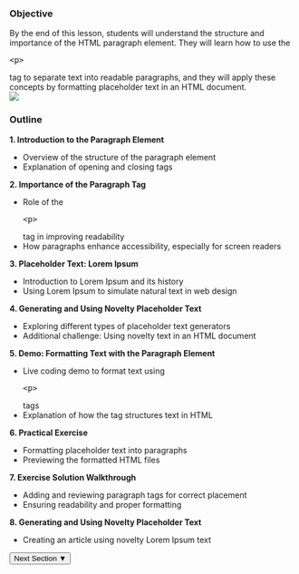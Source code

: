 <section class="overview-yellow">
    <!-- Comment out sections you don't want -->
    <!--<div class="banner-image"><img class="banner-img" src="https://sc-course-materials.s3.us-west-2.amazonaws.com/frontend-course/assets/html/banner-html5.png"></div>-->
    <!-- end banner image -->
    <div class="main-wrapper">
        <!-- Comment out sections you don't want -->
        <!--<div class="lead-content"><img class="leading-image" src="https://sc-course-materials.s3.us-west-2.amazonaws.com/frontend-course/assets/html/html5-logo-trans.png"></div>-->
        <!-- end leading content -->
        <div class="content-lesson"><!-- main section for main content -->
<h3>Objective</h3>
            By the end of this lesson, students will understand the structure and importance of the HTML paragraph element. They will learn how to use the <pre class="tag-highlight">&lt;p&gt;</pre> tag to separate text into readable paragraphs, and they will apply these concepts by formatting placeholder text in an HTML document.
            <!--<p>
            <div class="video-player" id="video-player">
                <video id="lesson-video" controls>
                  <source src="https://sc-course-materials.s3.us-west-2.amazonaws.com/frontend-course/assets/images-global/tyler-service-singing-natl-anthem.mp4" type="video/mp4" />
                  Your browser does not support the video tag.
                </video>
            </div>
            </p>-->
        </div>
        <!-- Comment out sections you don't want -->
        <!--<div class="trail-content"><img class="trailing-image" src="https://sc-course-materials.s3.us-west-2.amazonaws.com/frontend-course/assets/html/html5-logo-trans.png"></div>-->
        <!-- end trailing content -->
    </div>
    <!-- Comment out sections you don't want -->
    <!--<div class="banner-image"><img class="banner-img" src="https://sc-course-materials.s3.us-west-2.amazonaws.com/frontend-course/assets/html/banner-html5.png"></div>-->
    <!-- end bottom banner -->
</section>
<section class="info-blue">
    <!-- Comment out sections you don't want -->
    <!--<div class="banner-image"><img class="banner-img" src="https://sc-course-materials.s3.us-west-2.amazonaws.com/frontend-course/assets/html/banner-html5.png"></div>-->
    <!-- end banner image -->
    <div class="main-wrapper">
        <!-- Comment out sections you don't want -->
        <div class="lead-content"><img class="leading-image" src="https://sc-course-materials.s3.us-west-2.amazonaws.com/frontend-course/assets/html/html5-logo-trans.png"></div>
        <!-- end leading content -->
        <div class="content-lesson">
        <p>
        <h3>Outline</h3>
            <strong>1. Introduction to the Paragraph Element</strong>
            <ul style="list-type: disc">
                <li>Overview of the structure of the paragraph element</li>
                <li>Explanation of opening and closing tags</li>
            </ul>
            <strong>2. Importance of the Paragraph Tag</strong>
            <ul style="list-type: disc">
                <li>Role of the <pre class="tag-highlight">&lt;p&gt;</pre> tag in improving readability</li>
                <li>How paragraphs enhance accessibility, especially for screen readers</li>
            </ul>
            <strong>3. Placeholder Text: Lorem Ipsum</strong>
            <ul style="list-type: disc">
                <li>Introduction to Lorem Ipsum and its history</li>
                <li>Using Lorem Ipsum to simulate natural text in web design</li>
            </ul>
            <strong>4. Generating and Using Novelty Placeholder Text</strong>
            <ul style="list-type: disc">
                <li>Exploring different types of placeholder text generators</li>
                <li>Additional challenge: Using novelty text in an HTML document</li>
            </ul>
            <strong>5. Demo: Formatting Text with the Paragraph Element</strong>
            <ul style="list-type: disc">
                <li>Live coding demo to format text using <pre class="tag-highlight">&lt;p&gt;</pre> tags</li>
                <li>Explanation of how the tag structures text in HTML</li>
            </ul>
            <strong>6. Practical Exercise</strong>
            <ul style="list-type: disc">
                <li>Formatting placeholder text into paragraphs</li>
                <li>Previewing the formatted HTML files</li>
            </ul>
            <strong>7. Exercise Solution Walkthrough</strong>
            <ul style="list-type: disc">
                <li>Adding and reviewing paragraph tags for correct placement</li>
                <li>Ensuring readability and proper formatting</li>
            </ul>
            <strong>8. Generating and Using Novelty Placeholder Text</strong>
            <ul style="list-type: disc">
                <li>Creating an article using novelty Lorem Ipsum text</li>
            </ul>
            </p>
            <button class="next-btn">Next Section ▼</button>
        </div>
        <!-- Comment out sections you don't want -->
        <!--<div class="trail-content"><img class="trailing-image" src="https://sc-course-materials.s3.us-west-2.amazonaws.com/frontend-course/assets/html/html5-logo-trans.png"></div>-->
        <!-- end leading content -->
    </div>
    <!-- Comment out sections you don't want -->
    <!--<div class="banner-image"><img class="banner-img" src="https://sc-course-materials.s3.us-west-2.amazonaws.com/frontend-course/assets/html/banner-html5.png"></div>-->
    <!-- end bottom banner -->
</section>